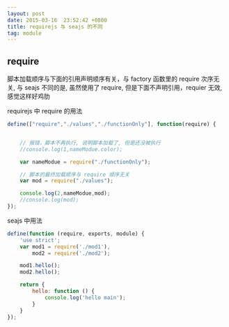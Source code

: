 ```yaml
---
layout: post
date: 2015-03-16  23:52:42 +0800
title: requirejs 与 seajs 的不同
tag: module
---
```


## require

脚本加载顺序与下面的引用声明顺序有关，与 factory 函数里的 require 次序无关, 与 seajs 不同的是, 虽然使用了 require, 但是下面不声明引用，requier 无效, 感觉这样好鸡肋

requirejs 中 require 的用法

```javascript
define(["require","./values","./functionOnly"], function(require) {


    // 报错，脚本不再执行, 说明脚本加载了, 但是还没被执行
    //console.log(1,nameModue.color);

    var nameModue = require("./functionOnly");

    // 脚本的最终加载顺序与 require 顺序无关
    var mod = require("./values");

    console.log(2,nameModue,mod);
    //console.log(mod);
});

```

seajs 中用法

```javascript
define(function (require, exports, module) {
    'use strict';
    var mod1 = require('./mod1'),
        mod2 = require('./mod2');

    mod1.hello();
    mod2.hello();

    return {
        hello: function () {
            console.log('hello main');
        }
    }
});
```
